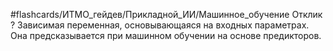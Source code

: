 #flashcards/ИТМО_гейдев/Прикладной_ИИ/Машинное_обучение 
Отклик
?
Зависимая переменная, основывающаяся на входных параметрах. Она предсказывается при машинном обучении на основе предикторов.